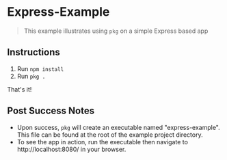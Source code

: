 # Express-Example

> This example illustrates using `pkg` on a simple Express based app

## Instructions

1. Run `npm install`
2. Run `pkg .`

That's it!

## Post Success Notes

- Upon success, `pkg` will create an executable named "express-example". This file can be found at the root of the example project directory.
- To see the app in action, run the executable then navigate to http://localhost:8080/ in your browser.
